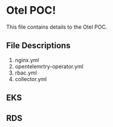 # Otel POC!

This file contains details to the Otel POC.

## File Descriptions
1. nginx.yml
2. opentelemrtry-operator.yml
3. rbac.yml
4. collector.yml

## EKS
## RDS
